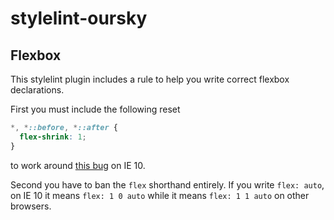 # stylelint-oursky

## Flexbox

This stylelint plugin includes a rule to help you write
correct flexbox declarations.

First you must include the following reset

```css
*, *::before, *::after {
  flex-shrink: 1;
}
```

to work around [this bug](https://github.com/philipwalton/flexbugs#flexbug-6) on IE 10.

Second you have to ban the `flex` shorthand entirely. If you write `flex: auto`,
on IE 10 it means `flex: 1 0 auto` while it means `flex: 1 1 auto` on other browsers.
